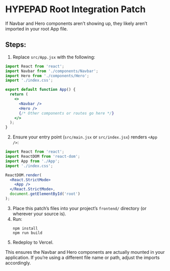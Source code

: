 # HYPEPAD Root Integration Patch

If Navbar and Hero components aren’t showing up, they likely aren’t imported in your root App file.

## Steps:

1. Replace `src/App.jsx` with the following:

```jsx
import React from 'react';
import Navbar from './components/Navbar';
import Hero from './components/Hero';
import './index.css';

export default function App() {
  return (
    <>
      <Navbar />
      <Hero />
      {/* Other components or routes go here */}
    </>
  );
}
```

2. Ensure your entry point (`src/main.jsx` or `src/index.jsx`) renders `<App />`:

```jsx
import React from 'react';
import ReactDOM from 'react-dom';
import App from './App';
import './index.css';

ReactDOM.render(
  <React.StrictMode>
    <App />
  </React.StrictMode>,
  document.getElementById('root')
);
```

3. Place this patch’s files into your project’s `frontend/` directory (or wherever your source is).
4. Run:
   ```
   npm install
   npm run build
   ```
5. Redeploy to Vercel.

This ensures the Navbar and Hero components are actually mounted in your application. If you’re using a different file name or path, adjust the imports accordingly.

